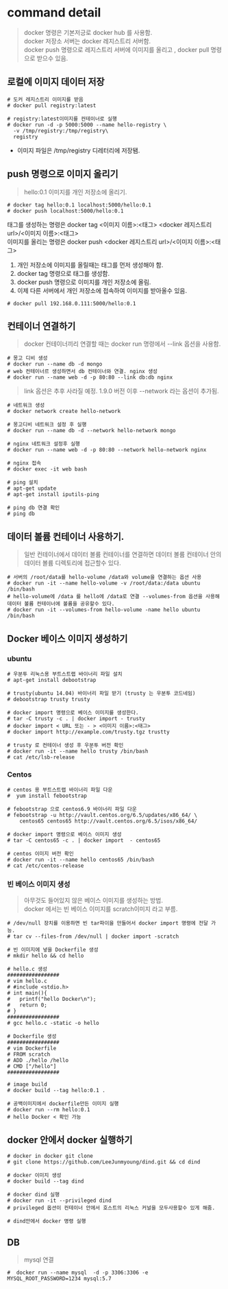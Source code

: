 # command detail
> docker 명령은 기본저긍로 docker hub 를 사용함.    
> docker 저장소 서버는 docker 레지스트리 서버함.    
> docker push 명령으로 레지스트리 서버에 이미지를 올리고 , docker pull 명령으로 받으수 있음.  

## 로컬에 이미지 데이터 저장
```
# 도커 레지스트리 이미지를 받음
# docker pull registry:latest
```

```
# registry:latest이미지를 컨테이너로 실행
# docker run -d -p 5000:5000 --name hello-registry \
  -v /tmp/registry:/tmp/registry\
  registry
```
* 이미지 파일은 /tmp/registry 디레터리에 저장됌.

## push 명령으로 이미지 올리기
> hello:0.1 이미지를 개인 저장소에 올리기.
```
# docker tag hello:0.1 localhost:5000/hello:0.1
# docker push localhost:5000/hello:0.1
```
태그를 생성하는 명령은 docker tag <이미지 이름>:<태그> <docker 레지스트리 url>/<이미지 이름>:<태그>    
이미지를 올리는 명령은 docker push <docker 레지스트리 url>/<이미지 이름>:<태그>    

1. 개인 저장소에 이미지를 올릴때는 태그를 먼저 생성해야 함.    
2. docker tag 명령으로 태그를 생성함.    
3. docker push 명령으로 이미지를 개인 저장소에 올림.  
4. 이제 다른 서버에서 개인 저장소에 접속하여 이미지를 받아올수 있음.  

```
# docker pull 192.168.0.111:5000/hello:0.1
```

## 컨테이너 연결하기 
> docker 컨테이너끼리 연결할 때는 docker run 명령에서 --link 옵션을 사용함.  
```
# 몽고 디비 생성
# docker run --name db -d mongo
# web 컨테이너르 생성하면서 db 컨테이너와 연결. nginx 생성
# docker run --name web -d -p 80:80 --link db:db nginx
```
> link 옵션은 추후 사라질 예정. 1.9.0 버전 이후 --network 라는 옵션이 추가됨.
```
# 네트워크 생성
# docker network create hello-network

# 몽고디비 네트워크 설정 후 실행
# docker run --name db -d --network hello-network mongo

# nginx 네트워크 설정후 실행
# docker run --name web -d -p 80:80 --network hello-network nginx

# nginx 접속
# docker exec -it web bash

# ping 설치
# apt-get update
# apt-get install iputils-ping
 
# ping db 연결 확인
# ping db 
```

## 데이터 볼륨 컨테이너 사용하기.
> 일반 컨테이너에서 데이터 볼륨 컨테이너를 연결하면 데이터 볼륨 컨테이너 안의 데이터 볼륨 디렉토리에 접근할수 있다.
```
# 서버의 /root/data를 hello-volume /data와 volume을 연결하는 옵션 사용 
# docker run -it --name hello-volume -v /root/data:/data ubuntu /bin/bash
# hello-volume에 /data 를 hello에 /data로 연결 --volumes-from 옵션을 사용해 데이터 볼륨 컨테이너에 볼륨을 공유할수 있다.
# docker run -it --volumes-from hello-volume -name hello ubuntu /bin/bash
```

## Docker 베이스 이미지 생성하기

### ubuntu
```
# 우분투 리눅스용 부트스트랩 바이너리 파일 설치
# apt-get install debootstrap

# trusty(ubuntu 14.04) 바이너리 파일 받기 (trusty 는 우분투 코드네임)
# debootstrap trusty trusty

# docker import 명령으로 베이스 이미지를 생성한다.
# tar -C trusty -c . | docker import - trusty
# docker import < URL 또는 - > <이미지 이름>:<태그>
# docker import http://example.com/trusty.tgz trustty

# trusty 로 컨테이너 생성 후 우분투 버전 확인
# docker run -it --name hello trusty /bin/bash
# cat /etc/lsb-release
```


### Centos
```
# centos 용 부트스트랩 바이너리 파일 다운
#  yum install febootstrap

# febootstrap 으로 centos6.9 바이너리 파일 다운
# febootstrap -u http://vault.centos.org/6.5/updates/x86_64/ \
    centos65 centos65 http://vault.centos.org/6.5/isos/x86_64/

# docker import 명령으로 베이스 이미지 생성
# tar -C centos65 -c . | docker import  - centos65

# centos 이미지 버전 확인
# docker run -it --name hello centos65 /bin/bash
# cat /etc/centos-release
```

### 빈 베이스 이미지 생성
> 아무것도 들어있지 않은 베이스 이미지를 생성하는 방법.  
> docker 에서는 빈 베이스 이미지를 scratch이미지 라고 부름.  

```
# /dev/null 장치를 이용하면 빈 tar파이을 만들어서 docker import 명령에 전달 가능.
# tar cv --files-from /dev/null | docker import -scratch

# 빈 이미지에 넣을 Dockerfile 생성
# mkdir hello && cd hello

# hello.c 생성
#################
# vim hello.c
# #include <stdio.h> 
# int main(){
#   printf("hello Docker\n");
#   return 0;
# }
#################
# gcc hello.c -static -o hello

# Dockerfile 생성
#################
# vim Dockerfile
# FROM scratch
# ADD ./hello /hello
# CMD ["/hello"]
#################

# image build
# docker build --tag hello:0.1 .

# 공백이미지에서 dockerfile만든 이미지 실행
# docker run --rm hello:0.1
# hello Docker < 확인 가능
```

## docker 안에서 docker 실행하기
```
# docker in docker git clone
# git clone https://github.com/LeeJunmyoung/dind.git && cd dind

# docker 이미지 생성
# docker build --tag dind

# docker dind 실행
# docker run -it --privileged dind
# privileged 옵션이 컨테이너 안에서 호스트의 리눅스 커널을 모두사용할수 있게 해줌. 

# dind안에서 docker 명령 실행
```


## DB
> mysql 연결
```
#  docker run --name mysql  -d -p 3306:3306 -e MYSQL_ROOT_PASSWORD=1234 mysql:5.7
```



